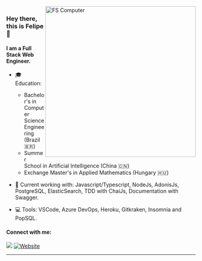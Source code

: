 <img src="https://raw.githubusercontent.com/MicaelliMedeiros/micaellimedeiros/master/image/computer-illustration.png" min-width="400px" max-width="400px" width="400px" align="right" alt="FS Computer">

### Hey there, this is Felipe  👋


#### I am a Full Stack Web Engineer.

- 🎓 Education:
	- Bachelor's in Computer Science Engineering (Brazil 🇧🇷)
	- Summer School in Artificial Intelligence (China 🇨🇳)
	- Exchange Master's in Applied Mathematics (Hungary 🇭🇺)
	
- 🚀 Current working with: Javascript/Typescript, NodeJs, AdonisJs, PostgreSQL, ElasticSearch, TDD with ChaiJs, Documentation with Swagger.

- 💻 Tools: VSCode, Azure DevOps, Heroku, Gitkraken, Insomnia and PopSQL.

#### Connect with me:

[<img src="https://img.shields.io/badge/-Linkedin-0e76a8?style=for-the-badge&logo=Linkedin&logoColor=white&link=https://www.linkedin.com/in/silve1ra">][linkedin] [![Website](https://img.shields.io/website?label=silve1ra.github&style=for-the-badge&url=https://silveira.codes/)][website]

---
[linkedin]:  https://www.linkedin.com/in/silve1ra
[website]: https://www.silve1ra.codes
